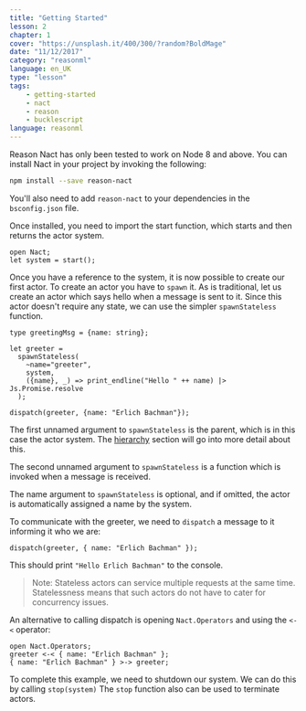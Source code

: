 ```yaml
---
title: "Getting Started"
lesson: 2
chapter: 1
cover: "https://unsplash.it/400/300/?random?BoldMage"
date: "11/12/2017"
category: "reasonml"
language: en_UK
type: "lesson"
tags:
    - getting-started
    - nact
    - reason
    - bucklescript
language: reasonml
---
```

Reason Nact has only been tested to work on Node 8 and above. You can install Nact in your project by invoking the following:

```bash
npm install --save reason-nact
```


You'll also need to add `reason-nact` to your dependencies in the `bsconfig.json` file.

Once installed, you need to import the start function, which starts and then returns the actor system.

```reason
open Nact;
let system = start();
```

Once you have a reference to the system, it is now possible to create our first actor. To create an actor you have to `spawn` it.  As is traditional, let us create an actor which says hello when a message is sent to it. Since this actor doesn't require any state, we can use the simpler `spawnStateless` function.

```reason
type greetingMsg = {name: string};

let greeter =
  spawnStateless(
    ~name="greeter",
    system,
    ({name}, _) => print_endline("Hello " ++ name) |> Js.Promise.resolve
  );

dispatch(greeter, {name: "Erlich Bachman"});
```

The first unnamed argument to `spawnStateless` is the parent, which is in this case the actor system. The [hierarchy](#hierarchy) section will go into more detail about this.

The second unnamed argument to `spawnStateless` is a function which is invoked when a message is received.

The name argument to `spawnStateless` is optional, and if omitted, the actor is automatically assigned a name by the system.

To communicate with the greeter, we need to `dispatch` a message to it informing it who we are:

```reason
dispatch(greeter, { name: "Erlich Bachman" });
```

This should print `"Hello Erlich Bachman"` to the console. 

> Note: Stateless actors can service multiple requests at the same time. Statelessness means that such actors do not have to cater for concurrency issues.

An alternative to calling dispatch is opening `Nact.Operators` and using the  `<-<` operator:

```reason
open Nact.Operators;
greeter <-< { name: "Erlich Bachman" };
{ name: "Erlich Bachman" } >-> greeter;
```

To complete this example, we need to shutdown our system. We can do this by calling `stop(system)`
The `stop` function also can be used to terminate actors.
